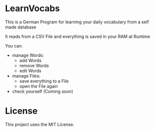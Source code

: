 LearnVocabs
===========

This is a German Program for learning your daily vocabulary from a self made database


It reads from a CSV File and everything is saved in your RAM at Runtime

You can:

* manage Words:
	* add Words
	* remove Words
	* edit Words
* manage Files:
	* save everything to a File
	* open the File again
* check yourself (Coming soon)

# License

This project uses the MIT License.
